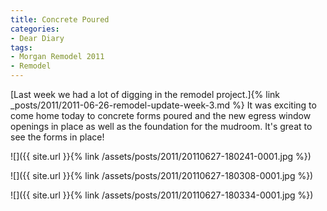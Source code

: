 ```yaml
---
title: Concrete Poured
categories:
- Dear Diary
tags:
- Morgan Remodel 2011
- Remodel
---
```


[Last week we had a lot of digging in the remodel project.]{% link _posts/2011/2011-06-26-remodel-update-week-3.md %} It was exciting to come home today to concrete forms poured and the new egress window openings in place as well as the foundation for the mudroom. It's great to see the forms in place!



  
   ![]({{ site.url }}{% link /assets/posts/2011/20110627-180241-0001.jpg %})
  

  
   ![]({{ site.url }}{% link /assets/posts/2011/20110627-180308-0001.jpg %})
  

  
   ![]({{ site.url }}{% link /assets/posts/2011/20110627-180334-0001.jpg %})
  


